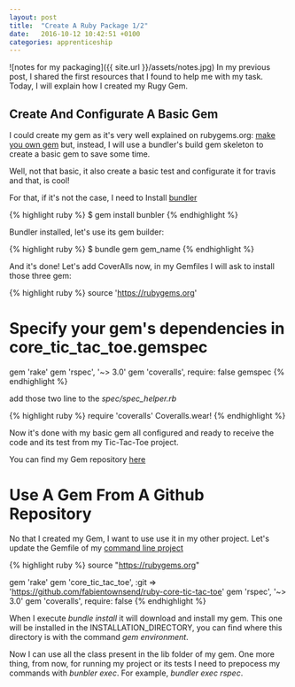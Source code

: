 ```yaml
---
layout: post
title:  "Create A Ruby Package 1/2"
date:   2016-10-12 10:42:51 +0100
categories: apprenticeship
---
```


![notes for my packaging]({{ site.url }}/assets/notes.jpg)
In my previous post, I shared the first resources that I found to help me
with my task. Today, I will explain how I created my Rugy Gem.

## Create And Configurate A Basic Gem
I could create my gem as it's very well explained on rubygems.org:
[make you own gem](http://guides.rubygems.org/make-your-own-gem/) but, instead,
I will use a bundler's build gem skeleton to create a basic gem to save some time.

Well, not that basic, it also create a basic test and configurate it for travis
and that, is cool!

For that, if it's not the case, I need to Install [bundler](https://rubygems.org)

{% highlight ruby %}
$ gem install bunbler
{% endhighlight %}

Bundler installed, let's use its gem builder:

{% highlight ruby %}
$ bundle gem gem_name
{% endhighlight %}

And it's done! Let's add CoverAlls now, in my Gemfiles I will ask to install
those three gem:

{% highlight ruby %}
source 'https://rubygems.org'

# Specify your gem's dependencies in core_tic_tac_toe.gemspec
gem 'rake'
gem 'rspec', '~> 3.0'
gem 'coveralls', require: false
gemspec
{% endhighlight %}

add those two line to the *spec/spec_helper.rb*

{% highlight ruby %}
require 'coveralls'
Coveralls.wear!
{% endhighlight %}

Now it's done with my basic gem all configured and ready to receive the code
and its test from my Tic-Tac-Toe project.

You can find my Gem repository [here](https://github.com/fabientownsend/ruby-core-tic-tac-toe)

# Use A Gem From A Github Repository

No that I created my Gem, I want to use use it in my other project.
Let's update the Gemfile of my [command line project](https://github.com/fabientownsend/ruby-cli-tic-tac-toe)

{% highlight ruby %}
source "https://rubygems.org"

gem 'rake'
gem 'core_tic_tac_toe', :git => 'https://github.com/fabientownsend/ruby-core-tic-tac-toe'
gem 'rspec', '~> 3.0'
gem 'coveralls', require: false
{% endhighlight %}

When I execute *bundle install* it will download and install my gem.
This one will be installed in the INSTALLATION_DIRECTORY, you can find where this
directory is with the command *gem environment*.

Now I can use all the class present in the lib folder of my gem.
One more thing, from now, for running my project or its tests I need to prepocess
my commands with *bunbler exec*. For example, *bundler exec rspec*.
